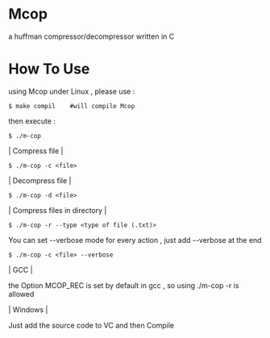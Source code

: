 # Mcop
 a huffman compressor/decompressor written in C
 
# How To Use

 using Mcop under Linux , please use : 

	$ make compil    #will compile Mcop

then execute :

	$ ./m-cop


| Compress file |

	$ ./m-cop -c <file>


| Decompress file |

	$ ./m-cop -d <file>

| Compress files in directory |

	$ ./m-cop -r --type <type of file (.txt)>


You can set --verbose mode for every action , just add --verbose at the end

	$ ./m-cop -c <file> --verbose
	
| GCC |

the Option MCOP_REC is set by default in gcc , so using ./m-cop -r is allowed
	
| Windows |

Just add the source code to VC and then Compile
